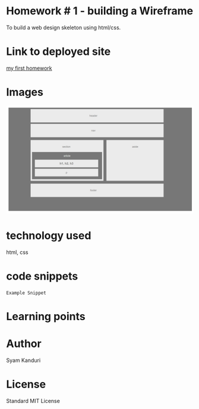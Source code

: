 <!-- Put the name of the project after the # -->
<!-- the # means h1  -->
# Homework # 1 - building a Wireframe

<!-- Put a description of what the project is -->
To build a web design skeleton using html/css. 

# Link to deployed site
<!-- make a link to the deployed site --> 
<!-- [What the user will see](the link to the deployed site) -->
[my first homework](https://syamkanduri1.github.io/HW-Wireframe/)



# Images
<!-- take a picture of the image and add it into the readme  -->
<!-- ![image title](path or link to image) -->

<img src="Solution-Image.jpg" alt="Solution Outline">

# technology used
<!-- make a list of technology used -->
<!-- what you used for this web app, like html css -->

html, css
<!-- 
1. First ordered list item
2. Another item
⋅⋅* Unordered sub-list. 
1. Actual numbers don't matter, just that it's a number
⋅⋅1. Ordered sub-list
4. And another item. 
-->


# code snippets
<!-- put snippets of code inside ``` ``` so it will look like code -->
<!-- if you want to put blockquotes use a > -->

```
Example Snippet
```


# Learning points
<!-- Learning points where you would write what you thought was helpful -->


# Author 
Syam Kanduri

# License
Standard MIT License